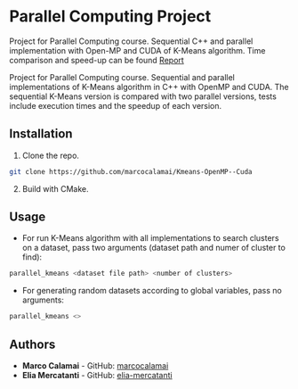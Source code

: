 # Parallel Computing Project
Project for Parallel Computing course. Sequential C++ and parallel implementation with Open-MP and CUDA of K-Means algorithm. Time comparison and speed-up can be found [Report](https://github.com/marcocalamai/Kmeans-OpenMP--Cuda/blob/master/Report/Report.pdf)

Project for Parallel Computing course. Sequential and parallel implementations of K-Means algorithm in C++ with OpenMP and CUDA. The sequential K-Means version is compared with two parallel versions, tests include execution times and the speedup of each version.

## Installation

1. Clone the repo.
```sh
git clone https://github.com/marcocalamai/Kmeans-OpenMP--Cuda
```
2. Build with CMake.

## Usage

- For run K-Means algorithm with all implementations to search clusters on a dataset, pass two arguments (dataset path and numer of cluster to find):
```bash 
parallel_kmeans <dataset file path> <number of clusters>
```
- For generating random datasets according to global variables, pass no arguments:
```bash 
parallel_kmeans <>
```

## Authors
* **Marco Calamai** - GitHub: [marcocalamai](https://github.com/marcocalamai)
* **Elia Mercatanti** - GitHub: [elia-mercatanti](https://github.com/elia-mercatanti)

